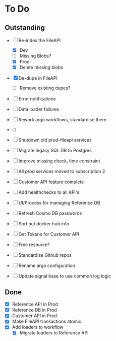 # To Do

## Outstanding
- [ ] Re-index the FileAPI
	- [x] Dev
	- [ ] Missing Blobs?
	- [x] Prod
	- [x] Delete missing blobs
- [x] De-dupe in FileAPI
	- [ ] Remove existing dupes?
- [ ] Error notifications
- [ ] Data loader failures
- [ ] Rework argo workflows, standardise them
- [ ] 



- [ ] Shutdown old prod-fileapi services
- [ ] Migrate legacy SQL DB to Postgres
- [ ] Improve missing check, time constraint
- [ ] All prod services moved to subscription 2
- [ ] Customer API feature complete
- [ ] Add healthchecks to all API's
- [ ] UI/Process for managing Reference DB
- [ ] Refresh Cosmo DB passwords
- [ ] Sort out docker hub info
- [ ] Get Tokens for Customer API
- [ ] Free resource?
- [ ] Standardise Github repos
- [ ] Rename argo configuration
- [ ] Update signal base to use common log logic

## Done
- [x] Reference API in Prod
- [x] Reference DB in Prod
- [x] Customer API in Prod
- [x] Make FileAPI transactions atomic
- [x] Add loaders to workflow
	- [x] Migrate loaders to Reference API
